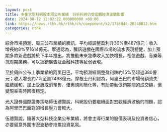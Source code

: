 ```yaml
---
layout: post
title: 多隻大型科網股本周公布業績　分析料將仍受宏觀經濟波動影響
date: 2024-08-12 12:02:22.000000000 +08:00
link: https://news.rthk.hk/rthk/ch/component/k2/1765840-20240812.htm
categories: rthk
---
```


綜合市場預測，周三公布業績的騰訊，平均經調整盈利升30%至487億元；收入增長約8%至1614億元。摩通認為，騰訊遊戲在國際市場的流水表現穩健，加上預期多款新遊戲將於下半年推出，將推動未來幾季收入加快增長，相信遊戲、音樂等抗周期業務，可以抵銷廣告及金融科技等疲弱表現。

至於周四公布上季業績的阿里巴巴，平均預測經調整盈利跌約15%至超過380億元；收入增長約7%至逾2498億元。摩根士丹利認為，阿里巴巴的市場份額流失繼續緩和，加上受惠取消預售、優惠規則簡化等，有助帶動促銷期間的成交額，但變現率需時回復穩定。

光大證券國際證券策略師伍禮賢說，科網股仍要繼續面對宏觀經濟波動的問題，認為阿里巴巴面對的增長壓力會較大。

伍禮賢說，隨著大型科技企業公布業績，將會主導行業的股價表現及投資者信心，亦要留意外圍市況波動會拖累投資氣氛。
